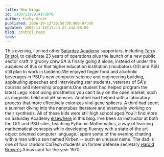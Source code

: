 ```yaml
---
title: New Wings
id: 116071192914172976
author: Kirby Urner
published: 2006-10-12T20:50:00.000-07:00
updated: 2006-11-15T11:44:27.142-08:00
blog: control_room
tags: 
---
```


This evening, I joined other [Saturday Academy](http://www.saturdayacademy.org/) supporters, including [Terry Bristol](http://mybizmo.blogspot.com/2006/10/wanderers-20061011.html), to celebrate 23 years of operations plus the launch of a new public sector craft 'n groovy crew.SA is finally going it alone, instead of under the auspices of this or that higher education institution (incubators OGI and PSU still plan to work in tandem).We enjoyed finger food and alcoholic beverages in PSU's new computer science and engineering building, applauding speeches and interviewing star students, veterans of SA's courses and internship programs.[](http://photos1.blogger.com/blogger/1134/545/1600/PA120222.jpg)One student had helped program the latest Lego robot using prosthetics you can't buy on the open market, such as magnetic field and pH sensors.  Another had helped with a laboratory process that more effectively colorizes viral gene splicers.  A third had spent a summer diving into the nanotubes literature and eventually working on their synthesis.  All of these kids were still high school aged.You'll find more on Saturday Academy [elsewhere](http://worldgame.blogspot.com/2005/10/saturday-academy.html) in this blog.  I've been an instructor at both the OGI and PSU sites, teaching Pythonic Mathematics, a way of learning mathematical concepts while developing fluency with a state of the art object oriented computer language.[](http://photos1.blogger.com/blogger/1134/545/1600/PA120224.jpg)I spent some of the evening chatting with a man with a son named Kirben -- such an unusual name.  The dad is one of four random CalTech students on former defense secretary [Harold Brown's](http://www.af.mil/history/person.asp?dec=&pid=123006510) Xmas card for the year 1970.